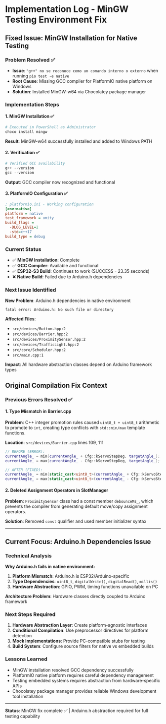 # Implementation Log - MinGW Testing Environment Fix

## Fixed Issue: MinGW Installation for Native Testing

### Problem Resolved ✅
- **Issue**: `"g++" no se reconoce como un comando interno o externo` when running `pio test -e native`
- **Root Cause**: Missing GCC compiler for PlatformIO native platform on Windows
- **Solution**: Installed MinGW-w64 via Chocolatey package manager

### Implementation Steps

#### 1. MinGW Installation ✅
```powershell
# Executed in PowerShell as Administrator
choco install mingw
```

**Result**: MinGW-w64 successfully installed and added to Windows PATH

#### 2. Verification ✅
```powershell
# Verified GCC availability
g++ --version
gcc --version
```

**Output**: GCC compiler now recognized and functional

#### 3. PlatformIO Configuration ✅
```ini
; platformio.ini - Working configuration
[env:native]
platform = native
test_framework = unity
build_flags =
  -DLOG_LEVEL=2
  -std=c++17
build_type = debug
```

### Current Status
- ✅ **MinGW Installation**: Complete
- ✅ **GCC Compiler**: Available and functional  
- ✅ **ESP32-S3 Build**: Continues to work (SUCCESS - 23.35 seconds)
- ❌ **Native Build**: Failed due to Arduino.h dependencies

### Next Issue Identified
**New Problem**: Arduino.h dependencies in native environment
```
fatal error: Arduino.h: No such file or directory
```

**Affected Files**:
- `src/devices/Button.hpp:2`
- `src/devices/Barrier.hpp:2`  
- `src/devices/ProximitySensor.hpp:2`
- `src/devices/TrafficLight.hpp:2`
- `src/core/Scheduler.hpp:2`
- `src/main.cpp:1`

**Impact**: All hardware abstraction classes depend on Arduino framework types

## Original Compilation Fix Context

### Previous Errors Resolved ✅

#### 1. Type Mismatch in Barrier.cpp
**Problem**: C++ integer promotion rules caused `uint8_t + uint8_t` arithmetic to promote to `int`, creating type conflicts with `std::min/max` template functions.

**Location**: `src/devices/Barrier.cpp` lines 109, 111
```cpp
// BEFORE (ERROR):
currentAngle_ = min(currentAngle_ + Cfg::kServoStepDeg, targetAngle_);
currentAngle_ = max(currentAngle_ - Cfg::kServoStepDeg, targetAngle_);

// AFTER (FIXED):
currentAngle_ = min(static_cast<uint8_t>(currentAngle_ + Cfg::kServoStepDeg), targetAngle_);
currentAngle_ = max(static_cast<uint8_t>(currentAngle_ - Cfg::kServoStepDeg), targetAngle_);
```

#### 2. Deleted Assignment Operators in SlotManager
**Problem**: `ProximitySensor` class had a const member `debounceMs_`, which prevents the compiler from generating default move/copy assignment operators.

**Solution**: Removed `const` qualifier and used member initializer syntax

---

## Current Focus: Arduino.h Dependencies Issue

### Technical Analysis
**Why Arduino.h fails in native environment:**
1. **Platform Mismatch**: Arduino.h is ESP32/Arduino-specific
2. **Type Dependencies**: `uint8_t`, `digitalWrite()`, `digitalRead()`, `millis()`
3. **Hardware Abstraction**: GPIO, PWM, timing functions unavailable on PC

**Architecture Problem**: Hardware classes directly coupled to Arduino framework

### Next Steps Required
1. **Hardware Abstraction Layer**: Create platform-agnostic interfaces
2. **Conditional Compilation**: Use preprocessor directives for platform detection
3. **Mock Implementations**: Provide PC-compatible stubs for testing
4. **Build System**: Configure source filters for native vs embedded builds

### Lessons Learned
- MinGW installation resolved GCC dependency successfully
- PlatformIO native platform requires careful dependency management
- Testing embedded systems requires abstraction from hardware-specific APIs
- Chocolatey package manager provides reliable Windows development tool installation

---
**Status**: MinGW fix complete ✅ | Arduino.h abstraction required for full testing capability